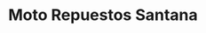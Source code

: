 ---
title: "Moto Repuestos Santana"
url: /santo-domingo-este/moto-repuestos-santana/
shop: motocicleta
---